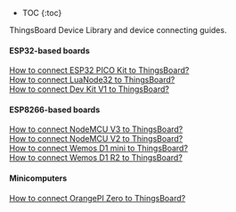 
* TOC
{:toc}

ThingsBoard Device Library and device connecting guides.  

#### ESP32-based boards

<!--[How to connect M5Stack Timer Camera X to ThingsBoard?](/docs/devices-library/{{docsPrefix}}m5stack-timer-camera-x/)  
[How to connect ESP-EYE to ThingsBoard?](/docs/devices-library/{{docsPrefix}}esp-eye/)-->  

[How to connect ESP32 PICO Kit to ThingsBoard?](/docs/devices-library/{{docsPrefix}}esp32picokit/)  
[How to connect LuaNode32 to ThingsBoard?](/docs/devices-library/{{docsPrefix}}luanode32/)  
[How to connect Dev Kit V1 to ThingsBoard?](/docs/devices-library/{{docsPrefix}}dev-kit-v1/)  

#### ESP8266-based boards

[How to connect NodeMCU V3 to ThingsBoard?](/docs/devices-library/{{docsPrefix}}nodemcuv3/)  
[How to connect NodeMCU V2 to ThingsBoard?](/docs/devices-library/{{docsPrefix}}nodemcuv2/)  
[How to connect Wemos D1 mini to ThingsBoard?](/docs/devices-library/{{docsPrefix}}wemos-d1-mini-esp8266/)  
[How to connect Wemos D1 R2 to ThingsBoard?](/docs/devices-library/{{docsPrefix}}wemos-d1-r2/)  


#### Minicomputers

[How to connect OrangePI Zero to ThingsBoard?](/docs/devices-library/{{docsPrefix}}orangepi-zero/)
